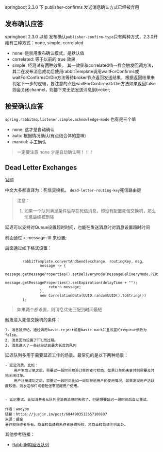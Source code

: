 

springboot 2.3.0 下 publisher-confirms 发送消息确认方式已经被弃用

## 发布确认应答

springboot 2.3.0 以前 发布确认`publisher-confirm-type`只有两种方式，2.3.0开始有三种方式：none, simple, correlated


- none: 是禁用发布确认模式，是默认值
- correlated: 等于以前的 true 效果
- simple: 经测试有两种效果，
        其一效果和correlated值一样会触发回调方法，
        其二在发布消息成功后使用rabbitTemplate调用waitForConfirms或waitForConfirmsOrDie方法等待broker节点返回发送结果，根据返回结果来判定下一步的逻辑，要注意的点是waitForConfirmsOrDie方法如果返回false则会关闭channel，则接下来无法发送消息到broker;


## 接受确认应答

`spring.rabbitmq.listener.simple.acknowledge-mode` 也有是三个值

- none: 这才是自动确认
- auto: 根据情况确认(有点结合体的意味)
- manual: 手工确认

> 一定要注意 none 才是自动确认啊！！！


## Dead Letter Exchanges

[官网](https://www.rabbitmq.com/dlx.html)

中文大多都直译为：死信交换机。 `dead-letter-routing-key`死信路由键



> 注意：
>
> 1. 如果一个队列满足条件后存在死信消息，却没有配置死信交换机，那么消息最终被删除




延迟可以支持对Queue设置超时时间，也能在发送消息时对消息设置超时时间

前面通过 x-message-ttl 来设置;

后面通过如下格式设置：

```

        rabbitTemplate.convertAndSend(exchange, routingKey, msg,
                message -> {
                    message.getMessageProperties().setDeliveryMode(MessageDeliveryMode.PERSISTENT);
                    message.getMessageProperties().setExpiration(delayTime + "");
                    return message;
                },
                new CorrelationData(UUID.randomUUID().toString())
        );

```

> 如果两个都设置，则消息优先匹配到时间最短


触发进入死信交换机的条件：

    1. 消息被拒绝。通过调用basic.reject或者basic.nack并且设置的requeue参数为false。
    2. 消息因为设置了TTL而过期。
    3. 消息进入了一条已经达到最大长度的队列


延迟队列多用于需要延迟工作的场景。最常见的是以下两种场景：

    - 延迟消费。比如：
        用户生成订单之后，需要过一段时间校验订单的支付状态，如果订单仍未支付则需要及时地关闭订单。
        用户注册成功之后，需要过一段时间比如一周后校验用户的使用情况，如果发现用户活跃度较低，则发送邮件或者短信来提醒用户使用。
    
    
    - 延迟重试。比如消费者从队列里消费消息时失败了，但是想要延迟一段时间后自动重试。
    
    作者：wooyoo
    链接：https://juejin.im/post/6844903512657100807
    来源：掘金
    著作权归作者所有。商业转载请联系作者获得授权，非商业转载请注明出处。


其他参考链接：

- [RabbitMQ延迟队列](https://segmentfault.com/a/1190000015369917)






